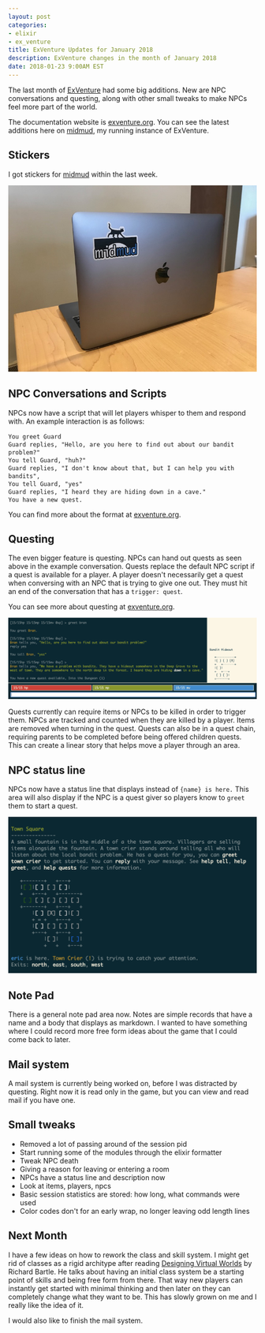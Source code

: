 ```yaml
---
layout: post
categories:
- elixir
- ex_venture
title: ExVenture Updates for January 2018
description: ExVenture changes in the month of January 2018
date: 2018-01-23 9:00AM EST
---
```


The last month of [ExVenture][exventure-github] had some big additions. New are NPC conversations and questing, along with other small tweaks to make NPCs feel more part of the world.

The documentation website is [exventure.org][exventure]. You can see the latest additions here on [midmud][midmud], my running instance of ExVenture.

## Stickers

I got stickers for [midmud][midmud] within the last week.

![Stickers](/images/midmud-sticker.jpg)

## NPC Conversations and Scripts

NPCs now have a script that will let players whisper to them and respond with. An example interaction is as follows:

```
You greet Guard
Guard replies, "Hello, are you here to find out about our bandit problem?"
You tell Guard, "huh?"
Guard replies, "I don't know about that, but I can help you with bandits",
You tell Guard, "yes"
Guard replies, "I heard they are hiding down in a cave."
You have a new quest.
```

You can find more about the format at [exventure.org][scripts].

## Questing

The even bigger feature is questing. NPCs can hand out quests as seen above in the example conversation. Quests replace the default NPC script if a quest is available for a player. A player doesn't necessarily get a quest when conversing with an NPC that is trying to give one out. They must hit an end of the conversation that has a `trigger: quest`.

You can see more about questing at [exventure.org][quests].

![Handing out a quest](/images/exventure-2018-01-quest-handout.png)

Quests currently can require items or NPCs to be killed in order to trigger them. NPCs are tracked and counted when they are killed by a player. Items are removed when turning in the quest. Quests can also be in a quest chain, requiring parents to be completed before being offered children quests. This can create a linear story that helps move a player through an area.

## NPC status line

NPCs now have a status line that displays instead of `{name} is here.` This area will also display if the NPC is a quest giver so players know to `greet` them to start a quest.

![NPC status](/images/exventure-2018-01-npc-status.png)

## Note Pad

There is a general note pad area now. Notes are simple records that have a name and a body that displays as markdown. I wanted to have something where I could record more free form ideas about the game that I could come back to later.

## Mail system

A mail system is currently being worked on, before I was distracted by questing. Right now it is read only in the game, but you can view and read mail if you have one.

## Small tweaks

- Removed a lot of passing around of the session pid
- Start running some of the modules through the elixir formatter
- Tweak NPC death
- Giving a reason for leaving or entering  a room
- NPCs have a status line and description now
- Look at items, players, npcs
- Basic session statistics are stored: how long, what commands were used
- Color codes don't for an early wrap, no longer leaving odd length lines

## Next Month

I have a few ideas on how to rework the class and skill system. I might get rid of classes as a rigid architype after reading [Designing Virtual Worlds][dvw] by Richard Bartle. He talks about having an initial class system be a starting point of skills and being free form from there. That way new players can instantly get started with minimal thinking and then later on they can completely change what they want to be. This has slowly grown on me and I really like the idea of it.

I would also like to finish the mail system.

[exventure]: http://exventure.org
[exventure-github]: https://github.com/oestrich/ex_venture
[midmud]: https://midmud.com
[scripts]: https://exventure.org/admin/scripts/
[quests]: https://exventure.org/admin/quests/
[dvw]: https://en.wikipedia.org/wiki/Designing_Virtual_Worlds
